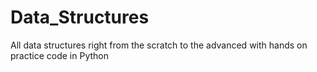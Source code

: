 # Data_Structures
All data structures right from the scratch to the advanced with hands on practice code in Python
